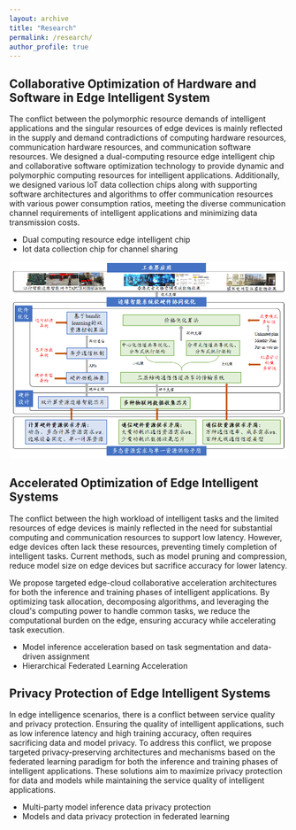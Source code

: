 ```yaml
---
layout: archive
title: "Research"
permalink: /research/
author_profile: true
---
```


<!--
{% include base_path %}

{% for post in site.news reversed %}
  {% include archive-single.html %}
{% endfor %}
-->

Collaborative Optimization of Hardware and Software in Edge Intelligent System
------
The conflict between the polymorphic resource demands of intelligent applications and the singular resources of edge devices is mainly reflected in the supply and demand contradictions of computing hardware resources, communication hardware resources, and communication software resources. We designed a dual-computing resource edge intelligent chip and collaborative software optimization technology to provide dynamic and polymorphic computing resources for intelligent applications. Additionally, we designed various IoT data collection chips along with supporting software architectures and algorithms to offer communication resources with various power consumption ratios, meeting the diverse communication channel requirements of intelligent applications and minimizing data transmission costs.

- Dual computing resource edge intelligent chip
- Iot data collection chip for channel sharing

![Research Achievement 1](../images/achievement1.png)

Accelerated Optimization of Edge Intelligent Systems
------
The conflict between the high workload of intelligent tasks and the limited resources of edge devices is mainly reflected in the need for substantial computing and communication resources to support low latency. However, edge devices often lack these resources, preventing timely completion of intelligent tasks. Current methods, such as model pruning and compression, reduce model size on edge devices but sacrifice accuracy for lower latency.

We propose targeted edge-cloud collaborative acceleration architectures for both the inference and training phases of intelligent applications. By optimizing task allocation, decomposing algorithms, and leveraging the cloud's computing power to handle common tasks, we reduce the computational burden on the edge, ensuring accuracy while accelerating task execution.

- Model inference acceleration based on task segmentation and data-driven assignment
- Hierarchical Federated Learning Acceleration


Privacy Protection of Edge Intelligent Systems
------
In edge intelligence scenarios, there is a conflict between service quality and privacy protection. Ensuring the quality of intelligent applications, such as low inference latency and high training accuracy, often requires sacrificing data and model privacy. To address this conflict, we propose targeted privacy-preserving architectures and mechanisms based on the federated learning paradigm for both the inference and training phases of intelligent applications. These solutions aim to maximize privacy protection for data and models while maintaining the service quality of intelligent applications.

- Multi-party model inference data privacy protection
- Models and data privacy protection in federated learning